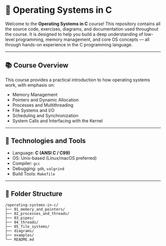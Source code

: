 # 🧠 Operating Systems in C

Welcome to the **Operating Systems in C** course! This repository contains all the source code, exercises, diagrams, and documentation used throughout the course. It is designed to help you build a deep understanding of low-level programming, memory management, and core OS concepts — all through hands-on experience in the C programming language.

---

## 📚 Course Overview

This course provides a practical introduction to how operating systems work, with emphasis on:

- Memory Management
- Pointers and Dynamic Allocation
- Processes and Multithreading
- File Systems and I/O
- Scheduling and Synchronization
- System Calls and Interfacing with the Kernel

---

## 🧰 Technologies and Tools

- Language: **C (ANSI C / C99)**
- OS: Unix-based (Linux/macOS preferred)
- Compiler: `gcc`
- Debugging: `gdb`, `valgrind`
- Build Tools: `Makefile`

---

## 📁 Folder Structure

```
/operating-systems-in-c/
├── 01_memory_and_pointers/
├── 02_processes_and_threads/
├── 03_pipes/
├── 04_threads/
├── 05_file_systems/
├── diagrams/
├── examples/
└── README.md
```
